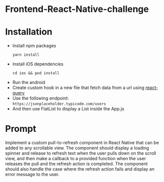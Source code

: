 # Frontend-React-Native-challenge


# Installation
- Install npm packages
  ```
  yarn install
  ```
- Install iOS dependencies
  ```
  cd ios && pod install
  ```
- Run the android
- Create  custom hook in a new file that fetch data from a url using [react-query](https://react-query-v3.tanstack.com/) 
- Use the following endpoint: `https://jsonplaceholder.typicode.com/users`
- And then use FlatList to display a List inside the App.js

# Prompt

Implement a custom pull-to-refresh component in React Native that can be added to any scrollable view. The component should display a loading spinner and release to refresh text when the user pulls down on the scroll view, and then make a callback to a provided function when the user releases the pull and the refresh action is completed. The component should also handle the case where the refresh action fails and display an error message to the user.

